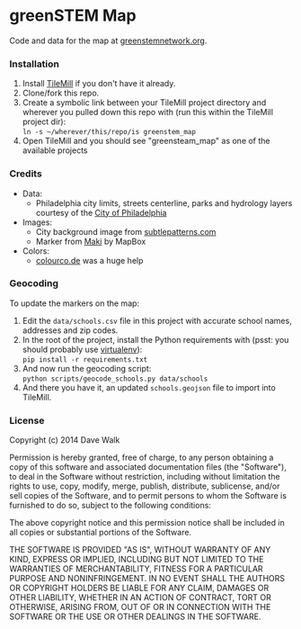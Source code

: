 # greenSTEM Map

Code and data for the map at [greenstemnetwork.org](http://greenstemnetwork.org/).

### Installation

1. Install [TileMill](https://www.mapbox.com/tilemill/) if you don't have it already.
2. Clone/fork this repo.
3. Create a symbolic link between your TileMill project directory and wherever you pulled down this repo with (run this within the TileMill project dir):  
    `ln -s ~/wherever/this/repo/is greenstem_map`
4. Open TileMill and you should see "greensteam_map" as one of the available projects

### Credits
- Data:  
    - Philadelphia city limits, streets centerline, parks and hydrology layers courtesy of the [City of Philadelphia](http://opendataphilly.org/opendata/search/?qs=City%20of%20Philadelphia)
- Images:  
    - City background image from [subtlepatterns.com](http://subtlepatterns.com)
    - Marker from [Maki](https://www.mapbox.com/maki/) by MapBox
- Colors:  
    - [colourco.de](http://colourco.de) was a huge help

### Geocoding

To update the markers on the map:

1. Edit the `data/schools.csv` file in this project with accurate school names, addresses and zip codes.
2. In the root of the project, install the Python requirements with (psst: you should probably use [virtualenv](http://dabapps.com/blog/introduction-to-pip-and-virtualenv-python/)):  
`pip install -r requirements.txt`
3. And now run the geocoding script:  
`python scripts/geocode_schools.py data/schools`
4. And there you have it, an updated `schools.geojson` file to import into TileMill.

### License

Copyright (c) 2014 Dave Walk   

Permission is hereby granted, free of charge, to any person obtaining a copy
of this software and associated documentation files (the "Software"), to deal
in the Software without restriction, including without limitation the rights
to use, copy, modify, merge, publish, distribute, sublicense, and/or sell
copies of the Software, and to permit persons to whom the Software is
furnished to do so, subject to the following conditions:  

The above copyright notice and this permission notice shall be included in all
copies or substantial portions of the Software.  

THE SOFTWARE IS PROVIDED "AS IS", WITHOUT WARRANTY OF ANY KIND, EXPRESS OR
IMPLIED, INCLUDING BUT NOT LIMITED TO THE WARRANTIES OF MERCHANTABILITY,
FITNESS FOR A PARTICULAR PURPOSE AND NONINFRINGEMENT. IN NO EVENT SHALL THE
AUTHORS OR COPYRIGHT HOLDERS BE LIABLE FOR ANY CLAIM, DAMAGES OR OTHER
LIABILITY, WHETHER IN AN ACTION OF CONTRACT, TORT OR OTHERWISE, ARISING FROM,
OUT OF OR IN CONNECTION WITH THE SOFTWARE OR THE USE OR OTHER DEALINGS IN THE
SOFTWARE.



